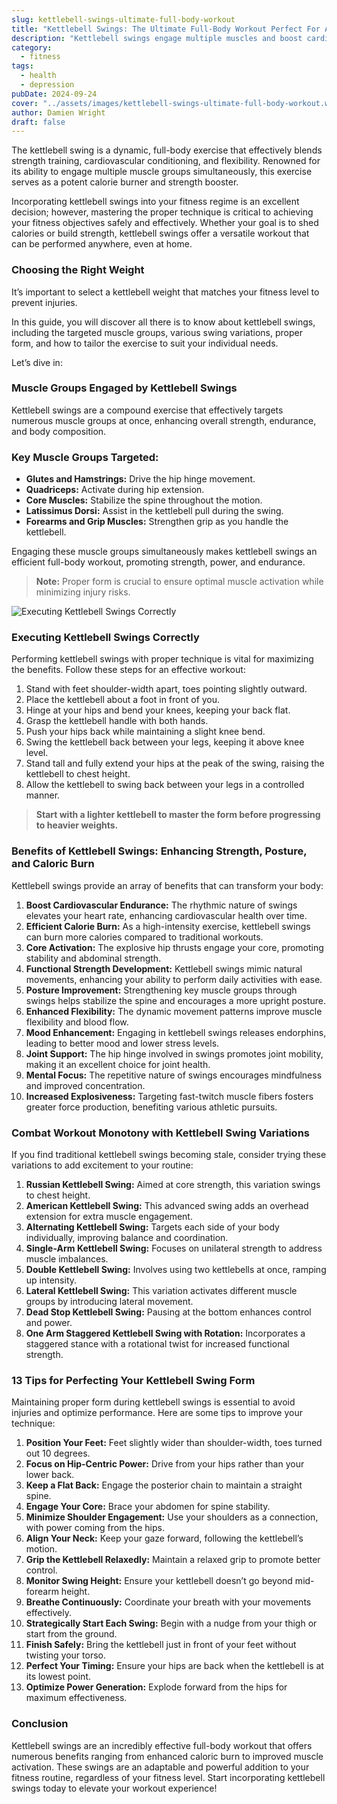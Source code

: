 ```yaml
---
slug: kettlebell-swings-ultimate-full-body-workout
title: "Kettlebell Swings: The Ultimate Full-Body Workout Perfect For All Fitness Levels!"
description: "Kettlebell swings engage multiple muscles and boost cardio. Hinge at the hips, swing to shoulder height, and start with a moderate weight for safety."
category:
  - fitness
tags:
  - health
  - depression
pubDate: 2024-09-24
cover: "../assets/images/kettlebell-swings-ultimate-full-body-workout.webp"
author: Damien Wright
draft: false
---
```


The kettlebell swing is a dynamic, full-body exercise that effectively blends strength training, cardiovascular conditioning, and flexibility. Renowned for its ability to engage multiple muscle groups simultaneously, this exercise serves as a potent calorie burner and strength booster.

Incorporating kettlebell swings into your fitness regime is an excellent decision; however, mastering the proper technique is critical to achieving your fitness objectives safely and effectively. Whether your goal is to shed calories or build strength, kettlebell swings offer a versatile workout that can be performed anywhere, even at home.

### Choosing the Right Weight

It’s important to select a kettlebell weight that matches your fitness level to prevent injuries.

In this guide, you will discover all there is to know about kettlebell swings, including the targeted muscle groups, various swing variations, proper form, and how to tailor the exercise to suit your individual needs.

Let’s dive in:

### Muscle Groups Engaged by Kettlebell Swings
Kettlebell swings are a compound exercise that effectively targets numerous muscle groups at once, enhancing overall strength, endurance, and body composition.

### Key Muscle Groups Targeted:

- **Glutes and Hamstrings:** Drive the hip hinge movement.
- **Quadriceps:** Activate during hip extension.
- **Core Muscles:** Stabilize the spine throughout the motion.
- **Latissimus Dorsi:** Assist in the kettlebell pull during the swing.
- **Forearms and Grip Muscles:** Strengthen grip as you handle the kettlebell.

Engaging these muscle groups simultaneously makes kettlebell swings an efficient full-body workout, promoting strength, power, and endurance.

>**Note:** Proper form is crucial to ensure optimal muscle activation while minimizing injury risks.

<img src="/images/posts/kettlebell-swings-workout.webp" alt="Executing Kettlebell Swings Correctly" class="rounded-lg">

### Executing Kettlebell Swings Correctly

Performing kettlebell swings with proper technique is vital for maximizing the benefits. Follow these steps for an effective workout:

1. Stand with feet shoulder-width apart, toes pointing slightly outward.
2. Place the kettlebell about a foot in front of you.
3. Hinge at your hips and bend your knees, keeping your back flat.
4. Grasp the kettlebell handle with both hands.
5. Push your hips back while maintaining a slight knee bend.
6. Swing the kettlebell back between your legs, keeping it above knee level.
7. Stand tall and fully extend your hips at the peak of the swing, raising the kettlebell to chest height.
8. Allow the kettlebell to swing back between your legs in a controlled manner.

>**Start with a lighter kettlebell to master the form before progressing to heavier weights.**

### Benefits of Kettlebell Swings: Enhancing Strength, Posture, and Caloric Burn

Kettlebell swings provide an array of benefits that can transform your body:

1. **Boost Cardiovascular Endurance:** The rhythmic nature of swings elevates your heart rate, enhancing cardiovascular health over time.
2. **Efficient Calorie Burn:** As a high-intensity exercise, kettlebell swings can burn more calories compared to traditional workouts.
3. **Core Activation:** The explosive hip thrusts engage your core, promoting stability and abdominal strength.
4. **Functional Strength Development:** Kettlebell swings mimic natural movements, enhancing your ability to perform daily activities with ease.
5. **Posture Improvement:** Strengthening key muscle groups through swings helps stabilize the spine and encourages a more upright posture.
6. **Enhanced Flexibility:** The dynamic movement patterns improve muscle flexibility and blood flow.
7. **Mood Enhancement:** Engaging in kettlebell swings releases endorphins, leading to better mood and lower stress levels.
8. **Joint Support:** The hip hinge involved in swings promotes joint mobility, making it an excellent choice for joint health.
9. **Mental Focus:** The repetitive nature of swings encourages mindfulness and improved concentration.
10. **Increased Explosiveness:** Targeting fast-twitch muscle fibers fosters greater force production, benefiting various athletic pursuits.

### Combat Workout Monotony with Kettlebell Swing Variations

If you find traditional kettlebell swings becoming stale, consider trying these variations to add excitement to your routine:

1. **Russian Kettlebell Swing:** Aimed at core strength, this variation swings to chest height.
2. **American Kettlebell Swing:** This advanced swing adds an overhead extension for extra muscle engagement.
3. **Alternating Kettlebell Swing:** Targets each side of your body individually, improving balance and coordination.
4. **Single-Arm Kettlebell Swing:** Focuses on unilateral strength to address muscle imbalances.
5. **Double Kettlebell Swing:** Involves using two kettlebells at once, ramping up intensity.
6. **Lateral Kettlebell Swing:** This variation activates different muscle groups by introducing lateral movement.
7. **Dead Stop Kettlebell Swing:** Pausing at the bottom enhances control and power.
8. **One Arm Staggered Kettlebell Swing with Rotation:** Incorporates a staggered stance with a rotational twist for increased functional strength.

### 13 Tips for Perfecting Your Kettlebell Swing Form

Maintaining proper form during kettlebell swings is essential to avoid injuries and optimize performance. Here are some tips to improve your technique:

1. **Position Your Feet:** Feet slightly wider than shoulder-width, toes turned out 10 degrees.
2. **Focus on Hip-Centric Power:** Drive from your hips rather than your lower back.
3. **Keep a Flat Back:** Engage the posterior chain to maintain a straight spine.
4. **Engage Your Core:** Brace your abdomen for spine stability.
5. **Minimize Shoulder Engagement:** Use your shoulders as a connection, with power coming from the hips.
6. **Align Your Neck:** Keep your gaze forward, following the kettlebell’s motion.
7. **Grip the Kettlebell Relaxedly:** Maintain a relaxed grip to promote better control.
8. **Monitor Swing Height:** Ensure your kettlebell doesn’t go beyond mid-forearm height.
9. **Breathe Continuously:** Coordinate your breath with your movements effectively.
10. **Strategically Start Each Swing:** Begin with a nudge from your thigh or start from the ground.
11. **Finish Safely:** Bring the kettlebell just in front of your feet without twisting your torso.
12. **Perfect Your Timing:** Ensure your hips are back when the kettlebell is at its lowest point.
13. **Optimize Power Generation:** Explode forward from the hips for maximum effectiveness.

### Conclusion

Kettlebell swings are an incredibly effective full-body workout that offers numerous benefits ranging from enhanced caloric burn to improved muscle activation. These swings are an adaptable and powerful addition to your fitness routine, regardless of your fitness level. Start incorporating kettlebell swings today to elevate your workout experience!
